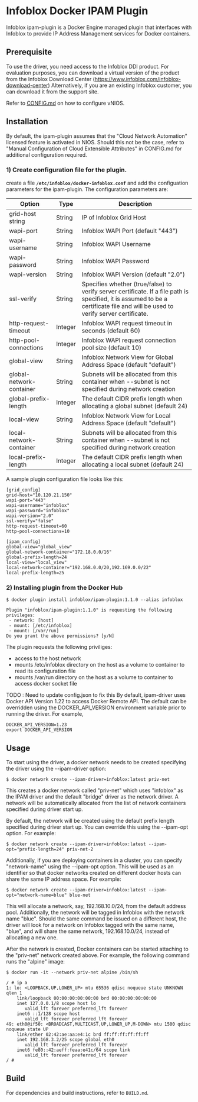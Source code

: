 # Infoblox Docker IPAM Plugin

Infoblox ipam-plugin is a Docker Engine managed plugin that interfaces with Infoblox
to provide IP Address Management services for Docker containers.

## Prerequisite

To use the driver, you need access to the Infoblox DDI product. For evaluation purposes, you can download a
virtual version of the product from the Infoblox Download Center (https://www.infoblox.com/infoblox-download-center)
Alternatively, if you are an existing Infoblox customer, you can download it from the support site.

Refer to [CONFIG.md](docs/CONFIG.md) on how to configure vNIOS.

## Installation

By default, the ipam-plugin assumes that the "Cloud Network Automation" licensed feature is activated in NIOS. Should this not be the case, refer to "Manual Configuration of Cloud Extensible Attributes" in CONFIG.md for additional
configuration required.

### 1) Create configuration file for the plugin.
create a file **`/etc/infoblox/docker-infoblox.conf`** and add the configuation parameters for the ipam-plugin. The configuration parameters are:

| Option | Type  | Description |
| ------ | ----- | ----------- |
| grid-host string   | String | IP of Infoblox Grid Host
| wapi-port  | String | Infoblox WAPI Port (default "443")
| wapi-username | String | Infoblox WAPI Username
| wapi-password | String | Infoblox WAPI Password
| wapi-version | String | Infoblox WAPI Version (default "2.0")
| ssl-verify  | String | Specifies whether (true/false) to verify server certificate. If a file path is specified, it is assumed to be a certificate file and will be used to verify server certificate.
| http-request-timeout | Integer | Infoblox WAPI request timeout in seconds (default 60)
| http-pool-connections | Integer | Infoblox WAPI request connection pool size (default 10)
| global-view  | String | Infoblox Network View for Global Address Space (default "default")
| global-network-container | String | Subnets will be allocated from this container when --subnet is not specified during network creation
| global-prefix-length | Integer | The default CIDR prefix length when allocating a global subnet (default 24)
| local-view | String | Infoblox Network View for Local Address Space (default "default")
| local-network-container | String | Subnets will be allocated from this container when --subnet is not specified during network creation
| local-prefix-length | Integer | The default CIDR prefix length when allocating a local subnet (default 24)


A sample plugin configuration file looks like this:
```
[grid_config]
grid-host="10.120.21.150"
wapi-port="443"
wapi-username="infoblox"
wapi-password="infoblox"
wapi-version="2.0"
ssl-verify="false"
http-request-timeout=60
http-pool-connections=10

[ipam_config]
global-view="global_view"
global-network-container="172.18.0.0/16"
global-prefix-length=24
local-view="local_view"
local-network-container="192.168.0.0/20,192.169.0.0/22"
local-prefix-length=25
```


### 2) Installing plugin from the Docker Hub
```
$ docker plugin install infoblox/ipam-plugin:1.1.0 --alias infoblox

Plugin "infoblox/ipam-plugin:1.1.0" is requesting the following privileges:
 - network: [host]
 - mount: [/etc/infoblox]
 - mount: [/var/run]
Do you grant the above permissions? [y/N]

```

The plugin requests the following priviliges:
  * access to the host network
  * mounts /etc/infoblox directory on the host as a volume to  container to read its configuration file
  * mounts /var/run directory on the host as a volume to container to access docker socket file


TODO : Need to update config.json to fix this
By default, ipam-driver uses Docker API Version 1.22 to access Docker Remote API.
The default can be overridden using the DOCKER_API_VERSION environment variable prior to running the driver. For example,

```
DOCKER_API_VERSION=1.23
export DOCKER_API_VERSION
```

## Usage

To start using the driver, a docker network needs to be created specifying the driver using the --ipam-driver option:
```
$ docker network create --ipam-driver=infoblox:latest priv-net
```
This creates a docker network called "priv-net" which uses "infoblox" as the IPAM driver and the default "bridge" driver as the network driver. A network will be automatically allocated from the list of network containers
specified during driver start up.

By default, the network will be created using the default prefix length specified during driver start up. You can override this using the --ipam-opt option. For example:

```
$ docker network create --ipam-driver=infoblox:latest --ipam-opt="prefix-length=24" priv-net-2
```

Additionally, if you are deploying containers in a cluster, you can specify "network-name" using the --ipam-opt option.
This will be used as an identifier so that docker networks created on different docker hosts can share the same IP address
space. For example:

```
$ docker network create --ipam-driver=infoblox:latest --ipam-opt="network-name=blue" blue-net
```
This will allocate a network, say, 192.168.10.0/24, from the default address pool. Additionally, the network will be
tagged in Infoblox with the network name "blue". Should the same command be issued on a different host, the driver will
look for a network on Infoblox tagged with the same name, "blue", and will share the same network, 192.168.10.0/24, instead
of allocating a new one.


After the network is created, Docker containers can be started attaching to the "priv-net" network created above.
For example, the following command runs the "alpine" image:

```
$ docker run -it --network priv-net alpine /bin/sh

/ # ip a
1: lo: <LOOPBACK,UP,LOWER_UP> mtu 65536 qdisc noqueue state UNKNOWN qlen 1
    link/loopback 00:00:00:00:00:00 brd 00:00:00:00:00:00
    inet 127.0.0.1/8 scope host lo
       valid_lft forever preferred_lft forever
    inet6 ::1/128 scope host
       valid_lft forever preferred_lft forever
49: eth0@if50: <BROADCAST,MULTICAST,UP,LOWER_UP,M-DOWN> mtu 1500 qdisc noqueue state UP
    link/ether 02:42:ae:aa:e4:1c brd ff:ff:ff:ff:ff:ff
    inet 192.168.3.2/25 scope global eth0
       valid_lft forever preferred_lft forever
    inet6 fe80::42:aeff:feaa:e41c/64 scope link
       valid_lft forever preferred_lft forever
/ #

```


## Build

For dependencies and build instructions, refer to ```BUILD.md```.
